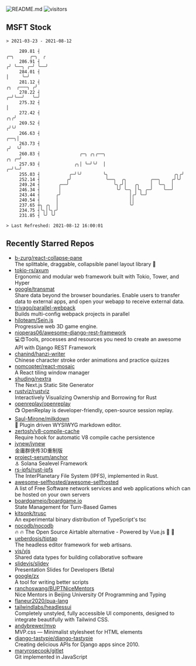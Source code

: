 ![README.md](https://github.com/Gerhut/Gerhut/workflows/README.md/badge.svg)
![visitors](https://visitors.vercel.app/Gerhut/Gerhut?token=8cf69d1f6813d272ef062726b6070c9be4ff72038cfe5a7ded7384a8da65d866)

## MSFT Stock

```
> 2021-03-23 - 2021-08-12

     289.81 ┤                                                                                    ╭─╮      ╭─╮  ╭ 
     286.91 ┤                                                                                   ╭╯ ╰──╮ ╭─╯ ╰──╯ 
     284.01 ┤                                                                                   │     ╰─╯        
     281.12 ┤                                                                        ╭╮  ╭───╮ ╭╯                
     278.22 ┤                                                                      ╭─╯╰──╯   ╰─╯                 
     275.32 ┤                                                                      │                             
     272.42 ┤                                                                   ╭╮╭╯                             
     269.52 ┤                                                                  ╭╯╰╯                              
     266.63 ┤                                                              ╭──╮│                                 
     263.73 ┤                                                             ╭╯  ╰╯                                 
     260.83 ┤               ╭─╮ ╭╮╭──╮                               ╭╮ ╭─╯                                      
     257.93 ┤             ╭╮│ ╰─╯╰╯  │                             ╭─╯╰─╯                                        
     255.03 ┤           ╭─╯╰╯        ╰╮                         ╭╮╭╯                                             
     252.14 ┤          ╭╯             ╰──╮  ╭╮         ╭──╮    ╭╯╰╯                                              
     249.24 ┤       ╭──╯                 ╰╮╭╯│   ╭╮    │  ╰─╮  │                                                 
     246.34 ┤       │                     ╰╯ ╰─╮ │╰╮ ╭─╯    ╰──╯                                                 
     243.44 ┤      ╭╯                          │╭╯ ╰─╯                                                           
     240.54 ┤      │                           ││                                                                
     237.65 ┼╮ ╭╮  │                           ╰╯                                                                
     234.75 ┤╰╮│╰╮╭╯                                                                                             
     231.85 ┤ ╰╯ ╰╯                                                                                              

> Last Refreshed: 2021-08-12 16:00:01
```

## Recently Starred Repos

- [b-zurg/react-collapse-pane](https://github.com/b-zurg/react-collapse-pane)  
  The splittable, draggable, collapsible panel layout library 🎉
- [tokio-rs/axum](https://github.com/tokio-rs/axum)  
  Ergonomic and modular web framework built with Tokio, Tower, and Hyper
- [google/transmat](https://github.com/google/transmat)  
  Share data beyond the browser boundaries. Enable users to transfer data to external apps, and open your webapp to receive external data.
- [trivago/parallel-webpack](https://github.com/trivago/parallel-webpack)  
  Builds multi-config webpack projects in parallel
- [hiloteam/Sein.js](https://github.com/hiloteam/Sein.js)  
  Progressive web 3D game engine.
- [nioperas06/awesome-django-rest-framework](https://github.com/nioperas06/awesome-django-rest-framework)  
   💻😍Tools, processes and resources you need to create an awesome API with Django REST Framework
- [chanind/hanzi-writer](https://github.com/chanind/hanzi-writer)  
  Chinese character stroke order animations and practice quizzes
- [nomcopter/react-mosaic](https://github.com/nomcopter/react-mosaic)  
  A React tiling window manager
- [shuding/nextra](https://github.com/shuding/nextra)  
  The Next.js Static Site Generator
- [rustviz/rustviz](https://github.com/rustviz/rustviz)  
  Interactively Visualizing Ownership and Borrowing for Rust
- [openreplay/openreplay](https://github.com/openreplay/openreplay)  
  :tv: OpenReplay is developer-friendly, open-source session replay.
- [Saul-Mirone/milkdown](https://github.com/Saul-Mirone/milkdown)  
  🍼 Plugin driven WYSIWYG  markdown editor.
- [zertosh/v8-compile-cache](https://github.com/zertosh/v8-compile-cache)  
  Require hook for automatic V8 compile cache persistence
- [jynew/jynew](https://github.com/jynew/jynew)  
  金庸群侠传3D重制版
- [project-serum/anchor](https://github.com/project-serum/anchor)  
  ⚓ Solana Sealevel Framework
- [rs-ipfs/rust-ipfs](https://github.com/rs-ipfs/rust-ipfs)  
  The InterPlanetary File System (IPFS), implemented in Rust.
- [awesome-selfhosted/awesome-selfhosted](https://github.com/awesome-selfhosted/awesome-selfhosted)  
  A list of Free Software network services and web applications which can be hosted on your own servers
- [boardgameio/boardgame.io](https://github.com/boardgameio/boardgame.io)  
  State Management for Turn-Based Games
- [kitsonk/trusc](https://github.com/kitsonk/trusc)  
  An experimental binary distribution of TypeScript's tsc
- [nocodb/nocodb](https://github.com/nocodb/nocodb)  
  🔥 🔥  The Open Source Airtable alternative  - Powered by Vue.js 🚀 🚀  
- [ueberdosis/tiptap](https://github.com/ueberdosis/tiptap)  
  The headless editor framework for web artisans.
- [yjs/yjs](https://github.com/yjs/yjs)  
  Shared data types for building collaborative software
- [slidevjs/slidev](https://github.com/slidevjs/slidev)  
  Presentation Slides for Developers (Beta)
- [google/zx](https://github.com/google/zx)  
  A tool for writing better scripts
- [ranchoswang/BUPTNiceMentors](https://github.com/ranchoswang/BUPTNiceMentors)  
  Nice Mentors in Beijing University Of Programming and Typing 
- [flaneur2020/pua-lang](https://github.com/flaneur2020/pua-lang)  
- [tailwindlabs/headlessui](https://github.com/tailwindlabs/headlessui)  
  Completely unstyled, fully accessible UI components, designed to integrate beautifully with Tailwind CSS.
- [andybrewer/mvp](https://github.com/andybrewer/mvp)  
  MVP.css — Minimalist stylesheet for HTML elements
- [django-tastypie/django-tastypie](https://github.com/django-tastypie/django-tastypie)  
  Creating delicious APIs for Django apps since 2010.
- [maryrosecook/gitlet](https://github.com/maryrosecook/gitlet)  
  Git implemented in JavaScript
